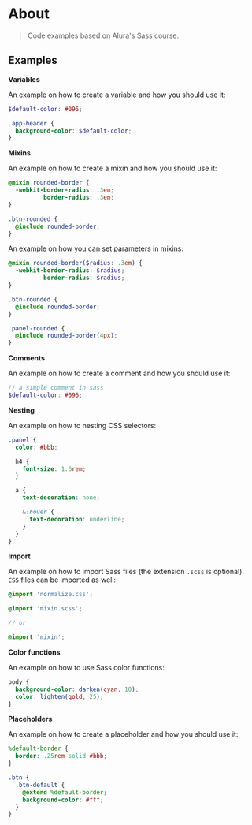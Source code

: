 # About

> Code examples based on Alura's Sass course.

## Examples

**Variables**

An example on how to create a variable and how you should use it:

```scss
$default-color: #096;

.app-header {
  background-color: $default-color;
}
```

**Mixins**

An example on how to create a mixin and how you should use it:

```scss
@mixin rounded-border {
  -webkit-border-radius: .3em;
          border-radius: .3em;
}

.btn-rounded {
  @include rounded-border;
}
```

An example on how you can set parameters in mixins:

```scss
@mixin rounded-border($radius: .3em) {
  -webkit-border-radius: $radius;
          border-radius: $radius;
}

.btn-rounded {
  @include rounded-border;
}

.panel-rounded {
  @include rounded-border(4px);
}
```

**Comments**

An example on how to create a comment and how you should use it:

```scss
// a simple comment in sass
$default-color: #096;
```

**Nesting**

An example on how to nesting CSS selectors:

```scss
.panel {
  color: #bbb;

  h4 {
    font-size: 1.6rem;
  }

  a {
    text-decoration: none;

    &:hover {
      text-decoration: underline;
    }
  }
}
```

**Import**

An example on how to import Sass files (the extension `.scss` is optional). `CSS` files can be imported as well:

```scss
@import 'normalize.css';

@import 'mixin.scss';

// or

@import 'mixin';
```

**Color functions**

An example on how to use Sass color functions:

```scss
body {
  background-color: darken(cyan, 10);
  color: lighten(gold, 25);
}
```

**Placeholders**

An example on how to create a placeholder and how you should use it:

```scss
%default-border {
  border: .25rem solid #bbb;
}

.btn {
  .btn-default {
    @extend %default-border;
    background-color: #fff;
  }
}
```
